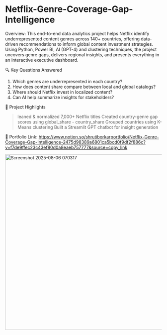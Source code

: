 # Netflix-Genre-Coverage-Gap-Intelligence
Overview: 
This end-to-end data analytics project helps Netflix identify underrepresented content genres across 140+ countries, offering data-driven recommendations to inform global content investment strategies. Using Python, Power BI, AI (GPT-4) and clustering techniques, the project uncovers genre gaps, delivers regional insights, and presents everything in an interactive executive dashboard.

🔍 Key Questions Answered
1. Which genres are underrepresented in each country?
2. How does content share compare between local and global catalogs?
3. Where should Netflix invest in localized content?
4. Can AI help summarize insights for stakeholders?

🧠 Project Highlights
> leaned & normalized 7,000+ Netflix titles
> Created country-genre gap scores using global_share - country_share
> Grouped countries using K-Means clustering
> Built a Streamlit GPT chatbot for insight generation

📌 Portfolio Link: https://www.notion.so/shrutiborkarportfolio/Netflix-Genre-Coverage-Gap-Intelligence-2475d98389a6801ca5bcd0f9df2f886c?v=f7de9ffec23c43ef80d0a8eaeb757777&source=copy_link 

<img width="1010" height="564" alt="Screenshot 2025-08-06 070317" src="https://github.com/user-attachments/assets/6d58a77a-1110-41f1-9525-60baeab1fd8b" />
